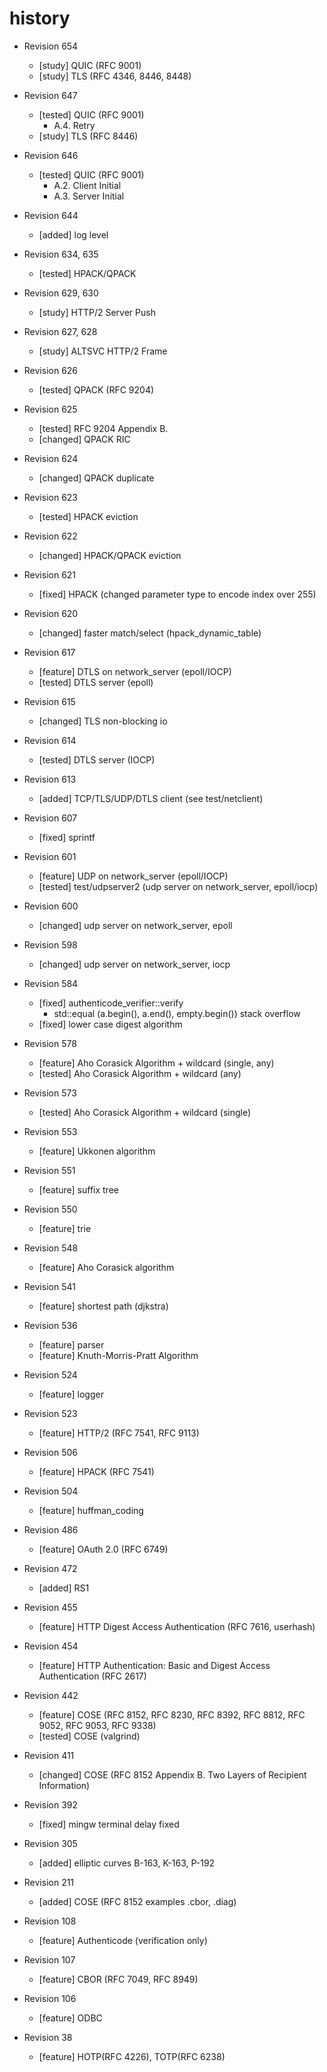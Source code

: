 # history

* Revision 654
  * [study] QUIC (RFC 9001)
  * [study] TLS (RFC 4346, 8446, 8448)

* Revision 647
  * [tested] QUIC (RFC 9001)
    * A.4.  Retry
  * [study] TLS (RFC 8446)

* Revision 646
  * [tested] QUIC (RFC 9001)
    * A.2.  Client Initial
    * A.3.  Server Initial

* Revision 644
  * [added] log level

* Revision 634, 635
  * [tested] HPACK/QPACK

* Revision 629, 630
  * [study] HTTP/2 Server Push

* Revision 627, 628
  * [study] ALTSVC HTTP/2 Frame

* Revision 626
  * [tested] QPACK (RFC 9204)

* Revision 625
  * [tested] RFC 9204 Appendix B.
  * [changed] QPACK RIC

* Revision 624
  * [changed] QPACK duplicate

* Revision 623
  * [tested] HPACK eviction

* Revision 622
  * [changed] HPACK/QPACK eviction

* Revision 621
  * [fixed] HPACK (changed parameter type to encode index over 255)

* Revision 620
  * [changed] faster match/select (hpack_dynamic_table)

* Revision 617
  * [feature] DTLS on network_server (epoll/IOCP)
  * [tested] DTLS server (epoll)

* Revision 615
  * [changed] TLS non-blocking io

* Revision 614
  * [tested] DTLS server (IOCP)

* Revision 613
  * [added] TCP/TLS/UDP/DTLS client (see test/netclient)

* Revision 607
  * [fixed] sprintf

* Revision 601
  * [feature] UDP on network_server (epoll/IOCP)
  * [tested] test/udpserver2 (udp server on network_server, epoll/iocp)

* Revision 600
  * [changed] udp server on network_server, epoll

* Revision 598
  * [changed] udp server on network_server, iocp

* Revision 584
  * [fixed] authenticode_verifier::verify
    * std::equal (a.begin(), a.end(), empty.begin()) stack overflow
  * [fixed] lower case digest algorithm

* Revision 578
  * [feature] Aho Corasick Algorithm + wildcard (single, any)
  * [tested] Aho Corasick Algorithm + wildcard (any)

* Revision 573
  * [tested] Aho Corasick Algorithm + wildcard (single)

* Revision 553
  * [feature] Ukkonen algorithm

* Revision 551
  * [feature] suffix tree

* Revision 550
  * [feature] trie

* Revision 548
  * [feature] Aho Corasick algorithm

* Revision 541
  * [feature] shortest path (djkstra)

* Revision 536
  * [feature] parser
  * [feature] Knuth-Morris-Pratt Algorithm

* Revision 524
  * [feature] logger

* Revision 523
  * [feature] HTTP/2 (RFC 7541, RFC 9113)

* Revision 506
  * [feature] HPACK (RFC 7541)

* Revision 504
  * [feature] huffman_coding

* Revision 486
  * [feature] OAuth 2.0 (RFC 6749)

* Revision 472
  * [added] RS1

* Revision 455
  * [feature] HTTP Digest Access Authentication (RFC 7616, userhash)

* Revision 454
  * [feature] HTTP Authentication: Basic and Digest Access Authentication (RFC 2617)

* Revision 442
  * [feature] COSE (RFC 8152, RFC 8230, RFC 8392, RFC 8812, RFC 9052, RFC 9053, RFC 9338)
  * [tested] COSE (valgrind)

* Revision 411
  * [changed] COSE (RFC 8152 Appendix B. Two Layers of Recipient Information)

* Revision 392
  * [fixed] mingw terminal delay fixed

* Revision 305
  * [added] elliptic curves B-163, K-163, P-192

* Revision 211
  * [added] COSE (RFC 8152 examples .cbor, .diag)

* Revision 108
  * [feature] Authenticode (verification only)

* Revision 107
  * [feature] CBOR (RFC 7049, RFC 8949)

* Revision 106
  * [feature] ODBC

* Revision 38
  * [feature] HOTP(RFC 4226), TOTP(RFC 6238)
